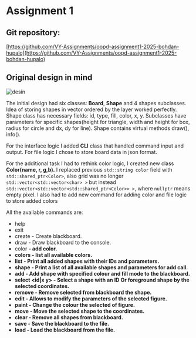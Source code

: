 # Assignment 1

## Git repository:

[https://github.com/VY-Assignments/oopd-assignment1-2025-bohdan-hupalo](https://github.com/VY-Assignments/oopd-assignment1-2025-bohdan-hupalo)

## Original design in mind
![desin](https://i.postimg.cc/h4QKgzDp/design.jpg)

The initial design had six classes: **Board**, **Shape** and 4 shapes subclasses. Idea of storing shapes in vector ordered by the layer worked perfectly. Shape class has necessary fields: id, type, fill, color, x, y. Subclasses have parameters for specific shapes(height for triangle, width and height for box, radius for circle and  dx, dy for line). Shape contains virtual methods draw(), info().

For the interface logic I added **CLI** class that handled command input and output. For file logic I chose to store board data in json format.

For the additional task I had to rethink color logic, I created new class **Color(name, r, g,b).** I replaced previous `std::string color` field with `std::shared_ptr<Color>`, also grid was no longer `std::vector<std::vector<char> >` but instead `std::vector<std::vector<std::shared_ptr<Color>> >`, where `nullptr` means empty pixel. I also had to add new command for adding color and file logic to store added colors

All the available commands are:

- help
- exit
- create <width> <height> - Create blackboard.
- draw - Draw blackboard to the console.
- color <name> <r> <g> <b> - add color.
- colors - list all available colors.
- list - Print all added shapes with their IDs and parameters.
- shape - Print a list of all available shapes and parameters for add call.
- add <parameters> - Add shape with specified colour and fill mode to the blackboard.
- select <id|x y> - Select a shape with an ID Or foreground shape by the selected coordinates.
- remove - Remove selected from blackboard the shape.
- edit <parameters> - Allows to modify the parameters of the selected figure.
- paint <color> - Change the colour the selected of figure.
- move <coordinates> - Move the selected shape to the coordinates.
- clear - Remove all shapes from blackboard.
- save <file-path> - Save the blackboard to the file.
- load <file-path> - Load the blackboard from the file.
